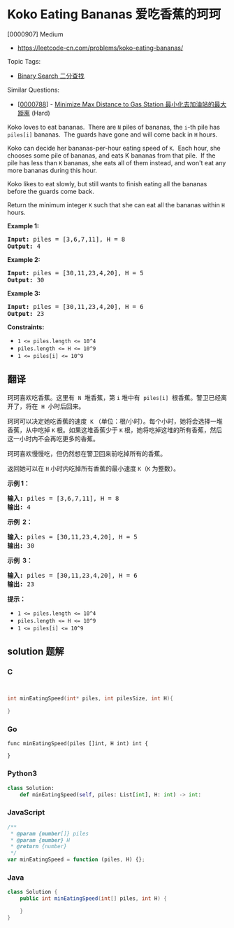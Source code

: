 # Koko Eating Bananas 爱吃香蕉的珂珂

[0000907] Medium

- https://leetcode-cn.com/problems/koko-eating-bananas/

Topic Tags:

- [Binary Search 二分查找](https://leetcode-cn.com/tag/binary-search/)

Similar Questions:

- [[0000788](https://leetcode-cn.com/problems/minimize-max-distance-to-gas-station/)] - [Minimize Max Distance to Gas Station 最小化去加油站的最大距离](./0000788.minimize-max-distance-to-gas-station.md) (Hard)

Koko loves to eat bananas.  There are `N` piles of bananas, the `i`\-th pile has `piles[i]` bananas.  The guards have gone and will come back in `H` hours.

Koko can decide her bananas-per-hour eating speed of `K`.  Each hour, she chooses some pile of bananas, and eats K bananas from that pile.  If the pile has less than `K` bananas, she eats all of them instead, and won't eat any more bananas during this hour.

Koko likes to eat slowly, but still wants to finish eating all the bananas before the guards come back.

Return the minimum integer `K` such that she can eat all the bananas within `H` hours.

**Example 1:**

<pre><strong>Input:</strong> piles = [3,6,7,11], H = 8
<strong>Output:</strong> 4
</pre>

**Example 2:**

<pre><strong>Input:</strong> piles = [30,11,23,4,20], H = 5
<strong>Output:</strong> 30
</pre>

**Example 3:**

<pre><strong>Input:</strong> piles = [30,11,23,4,20], H = 6
<strong>Output:</strong> 23
</pre>

**Constraints:**

- `1 <= piles.length <= 10^4`
- `piles.length <= H <= 10^9`
- `1 <= piles[i] <= 10^9`

## 翻译

珂珂喜欢吃香蕉。这里有  `N`  堆香蕉，第 `i` 堆中有  `piles[i]`  根香蕉。警卫已经离开了，将在  `H`  小时后回来。

珂珂可以决定她吃香蕉的速度  `K` （单位：根/小时）。每个小时，她将会选择一堆香蕉，从中吃掉 `K` 根。如果这堆香蕉少于 `K` 根，她将吃掉这堆的所有香蕉，然后这一小时内不会再吃更多的香蕉。

珂珂喜欢慢慢吃，但仍然想在警卫回来前吃掉所有的香蕉。

返回她可以在 `H` 小时内吃掉所有香蕉的最小速度 `K`（`K` 为整数）。

**示例 1：**

<pre><strong>输入: </strong>piles = [3,6,7,11], H = 8
<strong>输出: </strong>4
</pre>

**示例  2：**

<pre><strong>输入: </strong>piles = [30,11,23,4,20], H = 5
<strong>输出: </strong>30
</pre>

**示例  3：**

<pre><strong>输入: </strong>piles = [30,11,23,4,20], H = 6
<strong>输出: </strong>23
</pre>

**提示：**

- `1 <= piles.length <= 10^4`
- `piles.length <= H <= 10^9`
- `1 <= piles[i] <= 10^9`

## solution 题解

### C

```c


int minEatingSpeed(int* piles, int pilesSize, int H){

}
```

### Go

```golang
func minEatingSpeed(piles []int, H int) int {

}
```

### Python3

```python
class Solution:
    def minEatingSpeed(self, piles: List[int], H: int) -> int:
```

### JavaScript

```javascript
/**
 * @param {number[]} piles
 * @param {number} H
 * @return {number}
 */
var minEatingSpeed = function (piles, H) {};
```

### Java

```java
class Solution {
    public int minEatingSpeed(int[] piles, int H) {

    }
}
```
